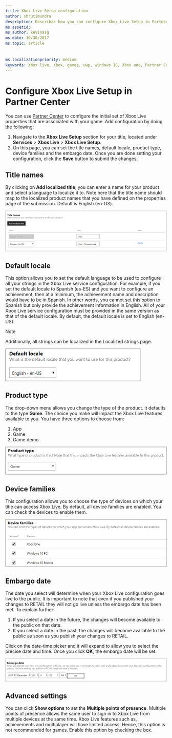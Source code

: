 ```yaml
---
title: Xbox Live Setup configuration
author: shrutimundra
description: Describes how you can configure Xbox Live Setup in Partner Center.
ms.assetid:
ms.author: kevinasg
ms.date: 10/30/2017
ms.topic: article


ms.localizationpriority: medium
keywords: Xbox live, Xbox, games, uwp, windows 10, Xbox one, Partner Center, Xbox Live Setup
---
```


# Configure Xbox Live Setup in Partner Center

You can use [Partner Center](https://developer.microsoft.com/dashboard) to configure the initial set of Xbox Live properties that are associated with your game. Add configuration by doing the following:

1. Navigate to the **Xbox Live Setup** section for your title, located under **Services** > **Xbox Live** > **Xbox Live Setup**.
2. On this page, you can set the title names, default locale, product type, device families and the embargo date. Once you are done setting your configuration, click the **Save** button to submit the changes.

## Title names
By clicking on **Add localized title**, you can enter a name for your product and select a language to localize it to. Note here that the title name should map to the localized product names that you have defined on the properties page of the submission. Default is English (en-US).

![Image of the Add localized title dialog in Partner Center](../../images/dev-center/xbox-live-setup/xbox-live-setup-1.png)

## Default locale
This option allows you to set the default language to be used to configure all your strings in the Xbox Live service configuration. For example, if you set the default locale to Spanish (es-ES) and you want to configure an achievement, then at a minimum, the achievement name and description would have to be in Spanish. In other words, you cannot set this option to Spanish but only provide the achievement information in English. All of your Xbox Live service configuration must be provided in the same version as that of the default locale. By default, the default locale is set to English (en-US).
> [!NOTE]
> Additionally, all strings can be localized in the Localized strings page.  

![Image of the select drop-down to choose your default locale in Partner Center](../../images/dev-center/xbox-live-setup/xbox-live-setup-2.png)

## Product type
The drop-down menu allows you change the type of the product. It defaults to the type **Game**. The choice you make will impact the Xbox Live features available to you. You have three options to choose from:
1. App 
2. Game 
3. Game demo 

![Image of the select drop-down to choose your product type in Partner Center](../../images/dev-center/xbox-live-setup/xbox-live-setup-3.png)

## Device families
This configuration allows you to choose the type of devices on which your title can access Xbox Live. By default, all device families are enabled. You can check the devices to enable them.

![Image of the selection check boxes to select the device families in Partner Center](../../images/dev-center/xbox-live-setup/xbox-live-setup-4.png)

## Embargo date
The date you select will determine when your Xbox Live configuration goes live to the public. It is important to note that even if you published your changes to RETAIL they will not go live unless the embargo date has been met. To explain further:
1. If you select a date in the future, the changes will become available to the public on that date.
2. If you select a date in the past, the changes will become available to the public as soon as you publish your changes to RETAIL.

Click on the date-time picker and it will expand to allow you to select the precise date and time. Once you click **OK**, the embargo date will be set.

![Image of setting the embargo date in Partner Center](../../images/dev-center/xbox-live-setup/xbox-live-setup-5.png)

## Advanced settings

You can click **Show options** to set the **Multiple points of presence**. Multiple points of presence allows the same user to sign in to Xbox Live from multiple devices at the same time. Xbox Live features such as, achievements and multiplayer will have limited access. Hence, this option is not recommended for games. Enable this option by checking the box.
